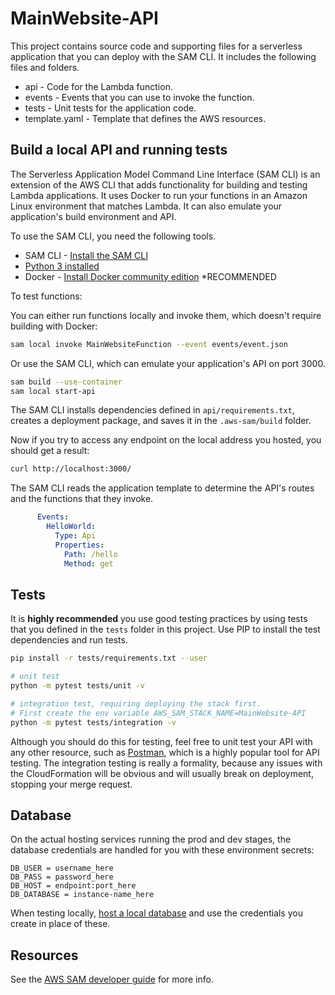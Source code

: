 # MainWebsite-API

This project contains source code and supporting files for a serverless application that you can deploy with the SAM CLI. It includes the following files and folders.

- api - Code for the Lambda function.
- events - Events that you can use to invoke the function.
- tests - Unit tests for the application code. 
- template.yaml - Template that defines the AWS resources.


## Build a local API and running tests

The Serverless Application Model Command Line Interface (SAM CLI) is an extension of the AWS CLI that adds functionality for building and testing Lambda applications. It uses Docker to run your functions in an Amazon Linux environment that matches Lambda. It can also emulate your application's build environment and API.

To use the SAM CLI, you need the following tools.

* SAM CLI - [Install the SAM CLI](https://docs.aws.amazon.com/serverless-application-model/latest/developerguide/serverless-sam-cli-install.html)
* [Python 3 installed](https://www.python.org/downloads/)
* Docker - [Install Docker community edition](https://hub.docker.com/search/?type=edition&offering=community) *RECOMMENDED


To test functions:

You can either run functions locally and invoke them, which doesn't require building with Docker:

```bash
sam local invoke MainWebsiteFunction --event events/event.json
```

Or use the SAM CLI, which can emulate your application's API on port 3000.

```bash
sam build --use-container
sam local start-api
```

The SAM CLI installs dependencies defined in `api/requirements.txt`, creates a deployment package, and saves it in the `.aws-sam/build` folder.

Now if you try to access any endpoint on the local address you hosted, you should get a result:

```bash
curl http://localhost:3000/
```

The SAM CLI reads the application template to determine the API's routes and the functions that they invoke.

```yaml
      Events:
        HelloWorld:
          Type: Api
          Properties:
            Path: /hello
            Method: get
```

## Tests

It is **highly recommended** you use good testing practices by using tests that you defined in the `tests` folder in this project. Use PIP to install the test dependencies and run tests.

```bash
pip install -r tests/requirements.txt --user

# unit test
python -m pytest tests/unit -v

# integration test, requiring deploying the stack first.
# First create the env variable AWS_SAM_STACK_NAME=MainWebsite-API
python -m pytest tests/integration -v
```

Although you should do this for testing, feel free to unit test your API with any other resource, such as [Postman](https://www.postman.com/downloads/), which is a highly popular tool for API testing. The integration testing is really a formality, because any issues with the CloudFormation will be obvious and will usually break on deployment, stopping your merge request. 

## Database

On the actual hosting services running the prod and dev stages, the database credentials are handled for you with these environment secrets:
```
DB_USER = username_here
DB_PASS = password_here
DB_HOST = endpoint:port_here
DB_DATABASE = instance-name_here
```
When testing locally, [host a local database](https://ladvien.com/data-analytics-mysql-localhost-setup/) and use the credentials you create in place of these.

## Resources

See the [AWS SAM developer guide](https://docs.aws.amazon.com/serverless-application-model/latest/developerguide/what-is-sam.html) for more info.
